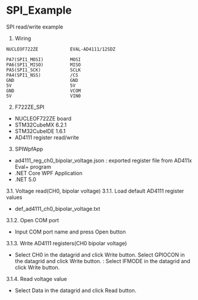 # SPI_Example
SPI read/write example

1. Wiring
```
NUCLEOF722ZE            EVAL-AD4111/12SDZ

PA7(SPI1_MOSI)          MOSI
PA6(SPI1_MISO)          MISO
PA5(SPI1_SCK)           SCLK
PA4(SPI1_NSS)           /CS
GND                     GND
5V                      5V
GND                     VCOM
5V                      VIN0
```

2. F722ZE_SPI
- NUCLEOF722ZE board
- STM32CubeMX 6.2.1
- STM32CubeIDE 1.6.1
- AD4111 register read/write

3. SPIWpfApp
- ad4111_reg_ch0_bipolar_voltage.json : exported register file from AD411x Eval+ program
- .NET Core WPF Application
- .NET 5.0

3.1. Voltage read(CH0, bipolar voltage)
3.1.1. Load default AD4111 register values
- def_ad4111_ch0_bipolar_voltage.txt

3.1.2. Open COM port
- Input COM port name and press Open button

3.1.3. Write AD4111 registers(CH0 bipolar voltage)
- Select CH0 in the datagrid and click Write button.
  Select GPIOCON in the datagrid and click Write button.
       :
  Select IFMODE in the datagrid and click Write button.

3.1.4. Read voltage value
- Select Data in the datagrid and click Read button.
